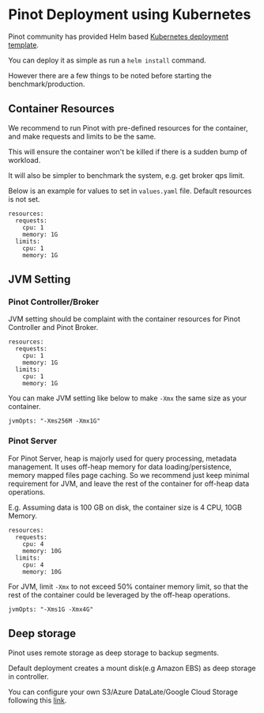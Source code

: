 # Pinot Deployment using Kubernetes

Pinot community has provided Helm based [Kubernetes deployment template](../getting-started/kubernetes-quickstart.md).

You can deploy it as simple as run a `helm install` command.

However there are a few things to be noted before starting the benchmark/production.

## Container Resources

We recommend to run Pinot with pre-defined resources for the container, and make requests and limits to be the same. 

This will ensure the container won't be killed if there is a sudden bump of workload.

It will also be simpler to benchmark the system, e.g. get broker qps limit.

Below is an example for values to set in `values.yaml` file. Default resources is not set.

```text
resources:
  requests:
    cpu: 1
    memory: 1G
  limits:
    cpu: 1
    memory: 1G
```

## JVM Setting

### Pinot Controller/Broker

JVM setting should be complaint with the container resources for Pinot Controller and Pinot Broker.

```text
resources:
  requests:
    cpu: 1
    memory: 1G
  limits:
    cpu: 1
    memory: 1G
```

You can make JVM setting like below to make `-Xmx` the same size as your container.

```text
jvmOpts: "-Xms256M -Xmx1G"
```

### Pinot Server

For Pinot Server, heap is majorly used for query processing, metadata management. It uses off-heap memory for data loading/persistence, memory mapped files page caching. So we recommend just keep minimal requirement for JVM, and leave the rest of the container for off-heap data operations.

E.g. Assuming data is 100 GB on disk, the container size is 4 CPU, 10GB Memory.

```text
resources:
  requests:
    cpu: 4
    memory: 10G
  limits:
    cpu: 4
    memory: 10G
```

For JVM, limit `-Xmx` to not exceed 50% container memory limit, so that the rest of the container could be leveraged by the off-heap operations.

```text
jvmOpts: "-Xms1G -Xmx4G"
```

## Deep storage

Pinot uses remote storage as deep storage to backup segments.

Default deployment creates a mount disk\(e.g Amazon EBS\) as deep storage in controller.

You can configure your own S3/Azure DataLate/Google Cloud Storage following this [link](../plugins/pinot-file-system.md).



